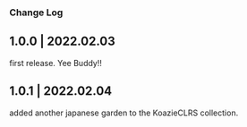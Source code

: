 ### Change Log


## 1.0.0 | 2022.02.03

first release. Yee Buddy!!

## 1.0.1 | 2022.02.04

added another japanese garden to the KoazieCLRS collection.
